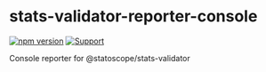 # stats-validator-reporter-console

[![npm version](https://badge.fury.io/js/%40statoscope%2Fstats-validator-reporter-console.svg)](https://badge.fury.io/js/%40statoscope%2Fstats-validator-reporter-console)
[![Support](https://img.shields.io/badge/-Support-blue)](https://opencollective.com/statoscope)

Console reporter for @statoscope/stats-validator
